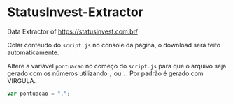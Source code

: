 # StatusInvest-Extractor
Data Extractor of https://statusinvest.com.br/

Colar conteudo do ```script.js``` no console da página, o download será feito automaticamente.

Altere a variável `pontuacao` no começo do ```script.js``` para que o arquivo seja gerado com os números utilizando `,` ou `.`. Por padrão é gerado com VIRGULA.
```javascript
var pontuacao = ",";
```